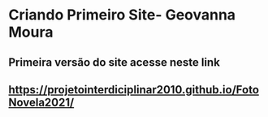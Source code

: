 # Criando Primeiro Site- Geovanna  Moura
## Primeira versão do site acesse neste link 
## https://projetointerdiciplinar2010.github.io/FotoNovela2021/
